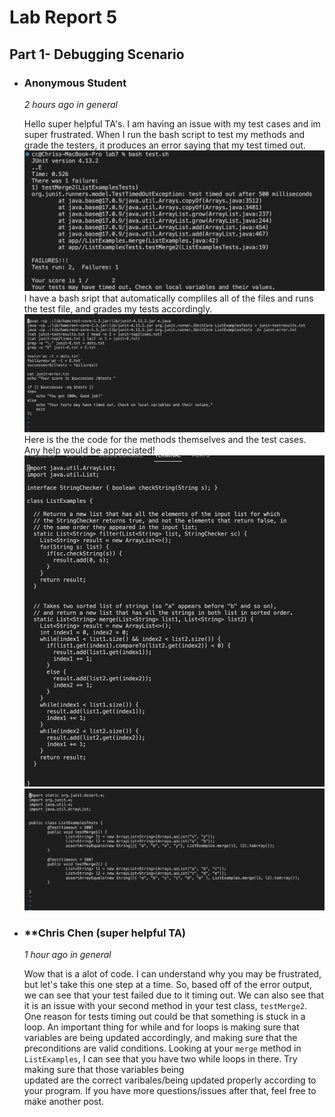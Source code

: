 # **Lab Report 5**
## **Part 1- Debugging Scenario**

* ### **Anonymous Student**
   *2 hours ago in general*

  Hello super helpful TA's. I am having an issue with my test cases and im super frustrated. When I run the bash script to test my methods and grade 
  the testers, it produces an error saying that my test timed out. 
  ![Image](studenterror.png)
  I have a bash sript that automatically compliles all of the files and runs the test file, and grades my tests accordingly.
  ![Image](studentbash.png)
  Here is the the code for the methods themselves and the test cases. Any help would be appreciated!
  ![Image](filebeforefix.png) ![Image](studenttests.png)

* ### **Chris Chen (super helpful TA)
   *1 hour ago in general*

  Wow that is a alot of code. I can understand why you may be frustrated, but let's take this one step at a time. So, based off of the error output,     we can see that your test failed due to it timing out. We can also see that it is an issue with your second method in your test class, `testMerge2`.   One reason for tests timing out could be that something is stuck in a loop. An important thing for while and for loops is making sure that variables   are being updated accordingly, and making sure that the preconditions are valid conditions.
  Looking at your `merge` method in `ListExamples`, I can see that you have two while loops in there. Try making sure that those variables being       
  updated are the correct varibales/being updated properly according to your program. If you have more questions/issues after that, feel free to make    another post.
